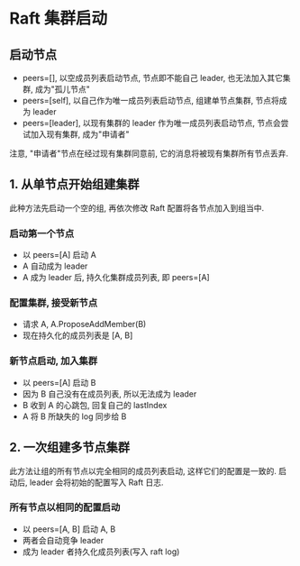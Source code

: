 # Raft 集群启动

## 启动节点

* peers=[], 以空成员列表启动节点, 节点即不能自己 leader, 也无法加入其它集群, 成为"孤儿节点"
* peers=[self], 以自己作为唯一成员列表启动节点, 组建单节点集群, 节点将成为 leader
* peers=[leader], 以现有集群的 leader 作为唯一成员列表启动节点, 节点会尝试加入现有集群, 成为"申请者"

注意, "申请者"节点在经过现有集群同意前, 它的消息将被现有集群所有节点丢弃.


## 1. 从单节点开始组建集群

此种方法先启动一个空的组, 再依次修改 Raft 配置将各节点加入到组当中.

### 启动第一个节点

* 以 peers=[A] 启动 A
* A 自动成为 leader
* A 成为 leader 后, 持久化集群成员列表, 即 peers=[A]

### 配置集群, 接受新节点

* 请求 A, A.ProposeAddMember(B)
* 现在持久化的成员列表是 [A, B]

### 新节点启动, 加入集群

* 以 peers=[A] 启动 B
* 因为 B 自己没有在成员列表, 所以无法成为 leader
* B 收到 A 的心跳包, 回复自己的 lastIndex
* A 将 B 所缺失的 log 同步给 B


## 2. 一次组建多节点集群

此方法让组的所有节点以完全相同的成员列表启动, 这样它们的配置是一致的. 启动后, leader 会将初始的配置写入 Raft 日志.

### 所有节点以相同的配置启动

* 以 peers=[A, B] 启动 A, B
* 两者会自动竞争 leader
* 成为 leader 者持久化成员列表(写入 raft log)

